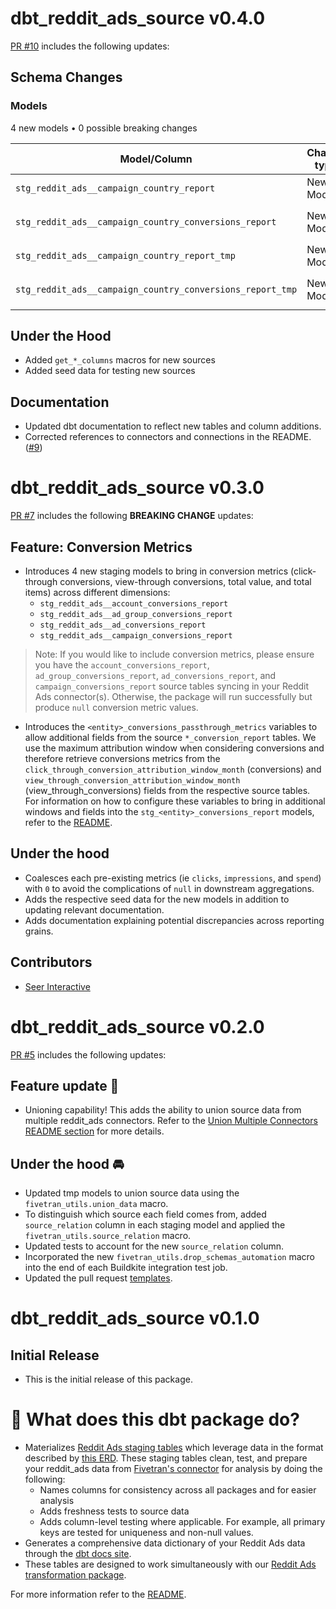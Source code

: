 # dbt_reddit_ads_source v0.4.0
[PR #10](https://github.com/fivetran/dbt_reddit_ads_source/pull/10) includes the following updates:

## Schema Changes
### Models
4 new models • 0 possible breaking changes

| Model/Column                                                 | Change type | Old name | New name | Notes                                           |
|--------------------------------------------------------------|-------------|----------|----------|-------------------------------------------------|
| `stg_reddit_ads__campaign_country_report`            | New Model   |          |          | Uses `CAMPAIGN_COUNTRY_REPORT` source table |
| `stg_reddit_ads__campaign_country_conversions_report`                      | New Model   |          |          | Uses `CAMPAIGN_COUNTRY_CONVERSIONS_REPORT` source table       |
| `stg_reddit_ads__campaign_country_report_tmp`        | New Model   |          |          | Uses `CAMPAIGN_COUNTRY_REPORT` source table |
| `stg_reddit_ads__campaign_country_conversions_report_tmp`                  | New Model   |          |          | Uses `CAMPAIGN_COUNTRY_CONVERSIONS_REPORT` source table       |

## Under the Hood
- Added `get_*_columns` macros for new sources
- Added seed data for testing new sources

## Documentation
- Updated dbt documentation to reflect new tables and column additions.
- Corrected references to connectors and connections in the README. ([#9](https://github.com/fivetran/dbt_reddit_ads_source/pull/9))

# dbt_reddit_ads_source v0.3.0
[PR #7](https://github.com/fivetran/dbt_reddit_ads_source/pull/7) includes the following **BREAKING CHANGE** updates:

## Feature: Conversion Metrics
- Introduces 4 new staging models to bring in conversion metrics (click-through conversions, view-through conversions, total value, and total items) across different dimensions:
  - `stg_reddit_ads__account_conversions_report`
  - `stg_reddit_ads__ad_group_conversions_report`
  - `stg_reddit_ads__ad_conversions_report`
  - `stg_reddit_ads__campaign_conversions_report`
> Note: If you would like to include conversion metrics, please ensure you have the `account_conversions_report`, `ad_group_conversions_report`, `ad_conversions_report`, and `campaign_conversions_report` source tables syncing in your Reddit Ads connector(s). Otherwise, the package will run successfully but produce `null` conversion metric values.

- Introduces the `<entity>_conversions_passthrough_metrics` variables to allow additional fields from the source `*_conversion_report` tables. We use the maximum attribution window when considering conversions and therefore retrieve conversions metrics from the `click_through_conversion_attribution_window_month` (conversions) and `view_through_conversion_attribution_window_month` (view_through_conversions) fields from the respective source tables. For information on how to configure these variables to bring in additional windows and fields into the `stg_<entity>_conversions_report` models, refer to the [README](https://github.com/fivetran/dbt_reddit_ads_source/tree/main?tab=readme-ov-file#passing-through-additional-metrics).

## Under the hood
- Coalesces each pre-existing metrics (ie `clicks`, `impressions`, and `spend`) with `0` to avoid the complications of `null` in downstream aggregations.
- Adds the respective seed data for the new models in addition to updating relevant documentation.
- Adds documentation explaining potential discrepancies across reporting grains.

## Contributors
- [Seer Interactive](https://www.seerinteractive.com/?utm_campaign=Fivetran%20%7C%20Models&utm_source=Fivetran&utm_medium=Fivetran%20Documentation)

# dbt_reddit_ads_source v0.2.0
[PR #5](https://github.com/fivetran/dbt_reddit_ads_source/pull/5) includes the following updates:
## Feature update 🎉
- Unioning capability! This adds the ability to union source data from multiple reddit_ads connectors. Refer to the [Union Multiple Connectors README section](https://github.com/fivetran/dbt_reddit_ads_source/blob/main/README.md#union-multiple-connectors) for more details.

## Under the hood 🚘
- Updated tmp models to union source data using the `fivetran_utils.union_data` macro. 
- To distinguish which source each field comes from, added `source_relation` column in each staging model and applied the `fivetran_utils.source_relation` macro.
- Updated tests to account for the new `source_relation` column.
- Incorporated the new `fivetran_utils.drop_schemas_automation` macro into the end of each Buildkite integration test job.
- Updated the pull request [templates](/.github).
# dbt_reddit_ads_source v0.1.0

## Initial Release
- This is the initial release of this package. 

# 📣 What does this dbt package do?
- Materializes [Reddit Ads staging tables](https://fivetran.github.io/dbt_reddit_ads_source/#!/overview/reddit_ads_source/models/?g_v=1&g_e=seeds) which leverage data in the format described by [this ERD](https://fivetran.com/docs/applications/reddit-ads#schemainformation). These staging tables clean, test, and prepare your reddit_ads data from [Fivetran's connector](https://fivetran.com/docs/applications/reddit-ads) for analysis by doing the following:
  - Names columns for consistency across all packages and for easier analysis
  - Adds freshness tests to source data
  - Adds column-level testing where applicable. For example, all primary keys are tested for uniqueness and non-null values.
- Generates a comprehensive data dictionary of your Reddit Ads data through the [dbt docs site](https://fivetran.github.io/dbt_reddit_ads_source/).
- These tables are designed to work simultaneously with our [Reddit Ads transformation package](https://github.com/fivetran/dbt_reddit_ads).


For more information refer to the [README](https://github.com/fivetran/dbt_reddit_ads_source/blob/main/README.md).
